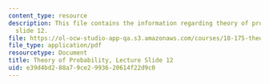 ```yaml
---
content_type: resource
description: This file contains the information regarding theory of probability, lecture
  slide 12.
file: https://ol-ocw-studio-app-qa.s3.amazonaws.com/courses/18-175-theory-of-probability-spring-2014/e39d4bd288a79ce2993620614f22d9c0_MIT18_175S14_Lecture12.pdf
file_type: application/pdf
resourcetype: Document
title: Theory of Probability, Lecture Slide 12
uid: e39d4bd2-88a7-9ce2-9936-20614f22d9c0
---
```

